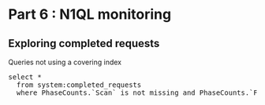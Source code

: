 # Part 6 : N1QL monitoring

## Exploring completed requests

Queries not using a covering index

<pre id="example">
select *
  from system:completed_requests
  where PhaseCounts.`Scan` is not missing and PhaseCounts.`Fetch` is not missing

</pre>

